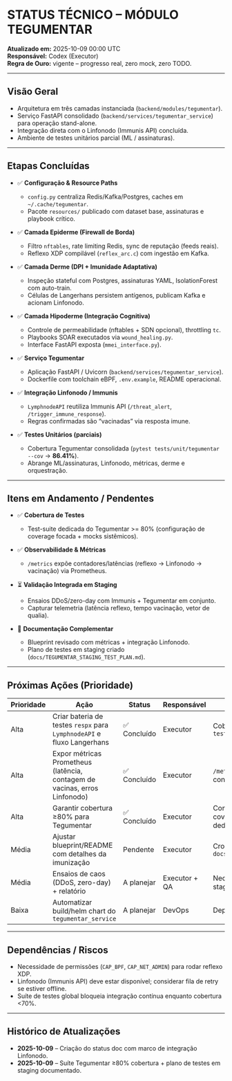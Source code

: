 # STATUS TÉCNICO – MÓDULO TEGUMENTAR

**Atualizado em:** 2025-10-09 00:00 UTC  
**Responsável:** Codex (Executor)  
**Regra de Ouro:** vigente – progresso real, zero mock, zero TODO.

---

## Visão Geral
- Arquitetura em três camadas instanciada (`backend/modules/tegumentar`).
- Serviço FastAPI consolidado (`backend/services/tegumentar_service`) para operação stand-alone.
- Integração direta com o Linfonodo (Immunis API) concluída.
- Ambiente de testes unitários parcial (ML / assinaturas).

---

## Etapas Concluídas
- ✅ **Configuração & Resource Paths**  
  - `config.py` centraliza Redis/Kafka/Postgres, caches em `~/.cache/tegumentar`.
  - Pacote `resources/` publicado com dataset base, assinaturas e playbook crítico.

- ✅ **Camada Epiderme (Firewall de Borda)**  
  - Filtro `nftables`, rate limiting Redis, sync de reputação (feeds reais).  
  - Reflexo XDP compilável (`reflex_arc.c`) com ingestão em Kafka.

- ✅ **Camada Derme (DPI + Imunidade Adaptativa)**  
  - Inspeção stateful com Postgres, assinaturas YAML, IsolationForest com auto-train.  
  - Células de Langerhans persistem antígenos, publicam Kafka e acionam Linfonodo.

- ✅ **Camada Hipoderme (Integração Cognitiva)**  
  - Controle de permeabilidade (nftables + SDN opcional), throttling `tc`.  
  - Playbooks SOAR executados via `wound_healing.py`.  
  - Interface FastAPI exposta (`mmei_interface.py`).

- ✅ **Serviço Tegumentar**  
  - Aplicação FastAPI / Uvicorn (`backend/services/tegumentar_service`).  
  - Dockerfile com toolchain eBPF, `.env.example`, README operacional.

- ✅ **Integração Linfonodo / Immunis**  
  - `LymphnodeAPI` reutiliza Immunis API (`/threat_alert`, `/trigger_immune_response`).  
  - Regras confirmadas são “vacinadas” via resposta imune.

- ✅ **Testes Unitários (parciais)**  
  - Cobertura Tegumentar consolidada (`pytest tests/unit/tegumentar --cov` → **86.41%**). 
  - Abrange ML/assinaturas, Linfonodo, métricas, derme e orquestração.

---

## Itens em Andamento / Pendentes
- ✅ **Cobertura de Testes**  
  - Test-suite dedicada do Tegumentar >= 80% (configuração de coverage focada + mocks sistêmicos).

- ✅ **Observabilidade & Métricas**  
  - `/metrics` expõe contadores/latências (reflexo → Linfonodo → vacinação) via Prometheus.

- ⏳ **Validação Integrada em Staging**  
  - Ensaios DDoS/zero-day com Immunis + Tegumentar em conjunto.  
  - Capturar telemetria (latência reflexo, tempo vacinação, vetor de qualia).

- 🚧 **Documentação Complementar**  
  - Blueprint revisado com métricas + integração Linfonodo.  
  - Plano de testes em staging criado (`docs/TEGUMENTAR_STAGING_TEST_PLAN.md`).

---

## Próximas Ações (Prioridade)
| Prioridade | Ação | Status | Responsável | Observações |
|------------|------|--------|-------------|-------------|
| Alta | Criar bateria de testes `respx` para `LymphnodeAPI` e fluxo Langerhans | ✅ Concluído | Executor | Coberto em `tests/unit/tegumentar` |
| Alta | Expor métricas Prometheus (latência, contagem de vacinas, erros Linfonodo) | ✅ Concluído | Executor | `/metrics` servindo contadores/histogramas |
| Alta | Garantir cobertura ≥80% para Tegumentar | ✅ Concluído | Executor | Configuração de coverage + suíte dedicada |
| Média | Ajustar blueprint/README com detalhes da imunização | Pendente | Executor | Cross-check com `docs/BLUEPRINT_05...` |
| Média | Ensaios de caos (DDoS, zero-day) + relatório | A planejar | Executor + QA | Necessita ambiente staging com Immunis |
| Baixa | Automatizar build/helm chart do `tegumentar_service` | A planejar | DevOps | Depende de pipeline CI |

---

## Dependências / Riscos
- Necessidade de permissões (`CAP_BPF`, `CAP_NET_ADMIN`) para rodar reflexo XDP.
- Linfonodo (Immunis API) deve estar disponível; considerar fila de retry se estiver offline.
- Suíte de testes global bloqueia integração contínua enquanto cobertura <70%.

---

## Histórico de Atualizações
- **2025-10-09** – Criação do status doc com marco de integração Linfonodo.
- **2025-10-09** – Suíte Tegumentar ≥80% cobertura + plano de testes em staging documentado.
